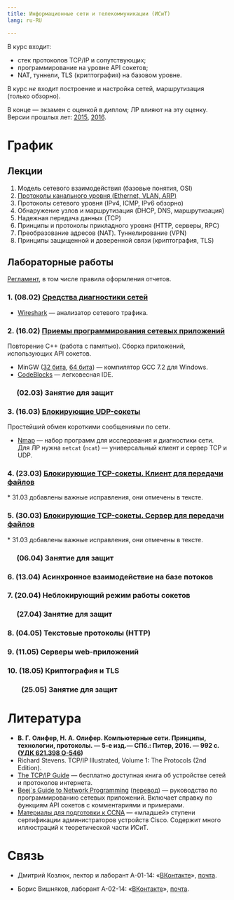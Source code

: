 ```yaml
---
title: Информационные сети и телекоммуникации (ИСиТ)
lang: ru-RU

---
```


В курс входит:

- стек протоколов TCP/IP и сопутствующих;
- программирование на уровне API сокетов;
- NAT, туннели, TLS (криптография) на базовом уровне.

В курс *не* входит построение и настройка сетей, маршрутизация (только обзорно).

В конце — экзамен с оценкой в диплом; ЛР влияют на эту оценку.
Версии прошлых лет: [2015](15), [2016](16).


# График

## Лекции

1. Модель сетевого взаимодействия (базовые понятия, OSI)
2. [Протоколы канального уровня (Ethernet, VLAN, ARP)](lecture/02-layer2)
3. Протоколы сетевого уровня (IPv4, ICMP, IPv6 обзорно)
4. Обнаружение узлов и маршрутизация (DHCP, DNS, маршрутизация)
5. Надежная передача данных (TCP)
6. Принципы и протоколы прикладного уровня (HTTP, серверы, RPC)
7. Преобразование адресов (NAT). Туннелирование (VPN)
8. Принципы защищенной и доверенной связи (криптография, TLS)


## Лабораторные работы

[Регламент](rules.html), в том числе правила оформления отчетов.

### 1. (08.02) [Средства диагностики сетей](lab01-tools.html)

- [Wireshark](https://www.wireshark.org/#download) —
    анализатор сетевого трафика.


### 2. (16.02) [Приемы программирования сетевых приложений](lab02-api.html)

Повторение C++ (работа с памятью).  Сборка приложений, использующих API сокетов.

- MinGW ([32 бита][gcc32], [64 бита][gcc64]) — компилятор GCC 7.2 для Windows.
- [CodeBlocks](http://www.codeblocks.org/downloads/26) — легковесная IDE.

[gcc32]: https://sourceforge.net/projects/mingw-w64/files/Toolchains%20targetting%20Win32/Personal%20Builds/mingw-builds/7.2.0/threads-posix/sjlj/i686-7.2.0-release-posix-sjlj-rt_v5-rev1.7z
[gcc64]: https://sourceforge.net/projects/mingw-w64/files/Toolchains%20targetting%20Win64/Personal%20Builds/mingw-builds/7.2.0/threads-posix/sjlj/x86_64-7.2.0-release-posix-sjlj-rt_v5-rev1.7z


###   (02.03) Занятие для защит


### 3. (16.03) [Блокирующие UDP-сокеты](lab/03-udp)

Простейший обмен короткими сообщениями по сети.

- [Nmap](https://nmap.org/) —
    набор программ для исследования и диагностики сети.
    Для ЛР нужна `netcat` (`ncat`) — универсальный клиент и сервер TCP и UDP.


### 4. (23.03) [Блокирующие TCP-сокеты.  Клиент для передачи файлов](lab/04-tcp-client)

<div class="alert">
* 31.03 добавлены важные исправления, они отмечены в тексте.
</div>


### 5. (30.03) [Блокирующие TCP-сокеты.  Сервер для передачи файлов](lab/05-tcp-server)

<div class="alert">
* 31.03 добавлены важные исправления, они отмечены в тексте.
</div>


###   (06.04) Занятие для защит

### 6. (13.04) Асинхронное взаимодействие на базе потоков

### 7. (20.04) Неблокирующий режим работы сокетов

###   (27.04) Занятие для защит

### 8. (04.05) Текстовые протоколы (HTTP)

### 9. (11.05) Серверы web-приложений

### 10. (18.05)  Криптография и TLS

###    (25.05) Занятие для защит


# Литература

- **В. Г. Олифер, Н. А. Олифер. Компьютерные сети. Принципы, технологии,
    протоколы. — 5-е изд.— СПб.: Питер, 2016. — 992 с.
    ([УДК 621.398 О-546][ntb])**
- Richard Stevens. TCP/IP Illustrated, Volume 1: The Protocols (2nd Edition).
- [The TCP/IP Guide](http://www.tcpipguide.com) —
    бесплатно доступная книга об устройстве сетей и протоколов интернета.
- [Beej´s Guide to Network Programming](http://beej.us/guide/bgnet)
    ([перевод](http://masandilov.ru/network/guide_to_network_programming)) —
    руководство по программированию сетевых приложений. Включает
    справку по функциям API сокетов с комментариями и примерами.
- [Материалы для подготовки к CCNA](http://ccna.mpei.ac.ru) —
    «младшей» ступени сертификации администраторов устройств Cisco.
    Содержит много иллюстраций к теоретической части ИСиТ.

[ntb]: https://opac.mpei.ru/index.php?url=/notices/index/211074/default


# Связь

* Дмитрий Козлюк, лектор и лаборант А-01-14:
    «[ВКонтакте](https://vk.com/plushbeaver)», [почта][email/dk].

* Борис Вишняков, лаборант А-02-14:
    «[ВКонтакте](https://vk.com/zvinnyz)», [почта][email/bv].

[email/dk]: http://www.google.com/recaptcha/mailhide/d?k=01_uWea10RK7AzO-a9C2nBjg==&c=nG5zSR4276ZYxX7ItHJb_A_Lzdt787hUjxLUG5R7rwY=
[email/bv]: http://www.google.com/recaptcha/mailhide/d?k=01KLcfsSrFyXTv3zRsddFxew==&c=vtxI02xSbsmb6by9yirdMgL0fHIyAtLrG6-zn9Xmwv0=
